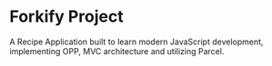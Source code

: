 # Forkify Project

A Recipe Application built to learn modern JavaScript development, implementing OPP, MVC architecture and utilizing Parcel. 
